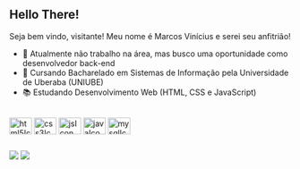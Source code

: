 ## Hello There! 
Seja bem vindo, visitante! Meu nome é Marcos Vinícius e serei seu anfitrião!

- 🔭 Atualmente não trabalho na área, mas busco uma oportunidade como desenvolvedor back-end
- 🌱 Cursando Bacharelado em Sistemas de Informação pela Universidade de Uberaba (UNIUBE)
- 📚 Estudando Desenvolvimento Web (HTML, CSS e JavaScript)

<div style="display: inline_block"><br>
  <img align="center" alt="html5Icon" height="30" width="40" src="https://cdn.jsdelivr.net/gh/devicons/devicon/icons/html5/html5-plain.svg">
  <img align="center" alt="css3Icon" height="30" width="40" src="https://cdn.jsdelivr.net/gh/devicons/devicon/icons/css3/css3-plain.svg">
  <img align="center" alt="jsIcon" height="30" width="40" src="https://cdn.jsdelivr.net/gh/devicons/devicon/icons/javascript/javascript-plain.svg">
  <img align="center" alt="javaIcon" height="30" width="40" src="https://cdn.jsdelivr.net/gh/devicons/devicon/icons/java/java-plain.svg">
  <img align="center" alt="mysqlIcon" height="30" width="40" src="https://cdn.jsdelivr.net/gh/devicons/devicon/icons/mysql/mysql-plain.svg">
</div>

##

<div> 
  <a href="https://www.instagram.com/marcosreis1110/?next=%2F" target="_blank"><img src="https://img.shields.io/badge/-Instagram-%23E4405F?style=for-the-badge&logo=instagram&logoColor=white" target="_blank"></a>
  <a href="https://www.linkedin.com/in/marcosvra/" target="_blank"><img src="https://img.shields.io/badge/LinkedIn-0077B5?style=for-the-badge&logo=linkedin&logoColor=white" target="_blank"></a>
</div>
